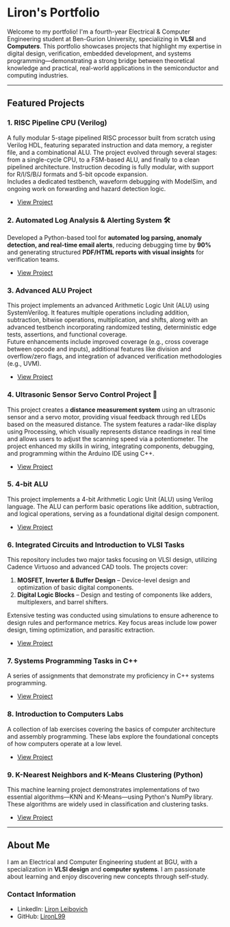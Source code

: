 # Liron's Portfolio

Welcome to my portfolio! I'm a fourth-year Electrical & Computer Engineering student at Ben-Gurion University, specializing in **VLSI** and **Computers**. This portfolio showcases projects that highlight my expertise in digital design, verification, embedded development, and systems programming—demonstrating a strong bridge between theoretical knowledge and practical, real-world applications in the semiconductor and computing industries.

---

## Featured Projects

### 1. RISC Pipeline CPU (Verilog)
A fully modular 5-stage pipelined RISC processor built from scratch using Verilog HDL, featuring separated instruction and data memory, a register file, and a combinational ALU. The project evolved through several stages: from a single-cycle CPU, to a FSM-based ALU, and finally to a clean pipelined architecture. Instruction decoding is fully modular, with support for R/I/S/B/J formats and 5-bit opcode expansion.  
Includes a dedicated testbench, waveform debugging with ModelSim, and ongoing work on forwarding and hazard detection logic.
- [View Project](https://github.com/LironL99/portfolio/tree/main/mini-CPU)

### 2. Automated Log Analysis & Alerting System 🛠️  
Developed a Python-based tool for **automated log parsing, anomaly detection, and real-time email alerts**, reducing debugging time by **90%** and generating structured **PDF/HTML reports with visual insights** for verification teams.
- [View Project](https://github.com/LironL99/portfolio/tree/main/Automated_Log_Analysis)

### 3. Advanced ALU Project
This project implements an advanced Arithmetic Logic Unit (ALU) using SystemVerilog. It features multiple operations including addition, subtraction, bitwise operations, multiplication, and shifts, along with an advanced testbench incorporating randomized testing, deterministic edge tests, assertions, and functional coverage.  
Future enhancements include improved coverage (e.g., cross coverage between opcode and inputs), additional features like division and overflow/zero flags, and integration of advanced verification methodologies (e.g., UVM).  
- [View Project](https://github.com/LironL99/portfolio/tree/main/advanced_alu_project)

### 4. Ultrasonic Sensor Servo Control Project 📡
This project creates a **distance measurement system** using an ultrasonic sensor and a servo motor, providing visual feedback through red LEDs based on the measured distance. The system features a radar-like display using Processing, which visually represents distance readings in real time and allows users to adjust the scanning speed via a potentiometer. The project enhanced my skills in wiring, integrating components, debugging, and programming within the Arduino IDE using C++.
- [View Project](https://github.com/LironL99/portfolio/tree/main/Arduino-Projects/Sonar_Servo_Project)

### 5. 4-bit ALU
This project implements a 4-bit Arithmetic Logic Unit (ALU) using Verilog language. The ALU can perform basic operations like addition, subtraction, and logical operations, serving as a foundational digital design component.
- [View Project](https://github.com/LironL99/portfolio/tree/main/4-bit-ALU)

### 6. Integrated Circuits and Introduction to VLSI Tasks
This repository includes two major tasks focusing on VLSI design, utilizing Cadence Virtuoso and advanced CAD tools. The projects cover:

1. **MOSFET, Inverter & Buffer Design** – Device-level design and optimization of basic digital components.
2. **Digital Logic Blocks** – Design and testing of components like adders, multiplexers, and barrel shifters.

Extensive testing was conducted using simulations to ensure adherence to design rules and performance metrics. Key focus areas include low power design, timing optimization, and parasitic extraction.
- [View Project](https://github.com/LironL99/portfolio/tree/main/Integrated-Circuits-and-Introduction-to-VLSI-Tasks)

### 7. Systems Programming Tasks in C++
A series of assignments that demonstrate my proficiency in C++ systems programming.
- [View Project](https://github.com/LironL99/portfolio/tree/main/Systems-Programming-Tasks-CPP)

### 8. Introduction to Computers Labs
A collection of lab exercises covering the basics of computer architecture and assembly programming. These labs explore the foundational concepts of how computers operate at a low level.
- [View Project](https://github.com/LironL99/portfolio/tree/main/Introduction-to-Computers-Labs)

### 9. K-Nearest Neighbors and K-Means Clustering (Python)
This machine learning project demonstrates implementations of two essential algorithms—KNN and K-Means—using Python's NumPy library. These algorithms are widely used in classification and clustering tasks.
- [View Project](https://github.com/LironL99/portfolio/tree/main/KNN-and-K-Means-Implementation-Python)

---

## About Me
I am an Electrical and Computer Engineering student at BGU, with a specialization in **VLSI design** and **computer systems**. I am passionate about learning and enjoy discovering new concepts through self-study.

### Contact Information
- LinkedIn: [Liron Leibovich](https://www.linkedin.com/in/liron-leibovich1)
- GitHub: [LironL99](https://github.com/LironL99)
